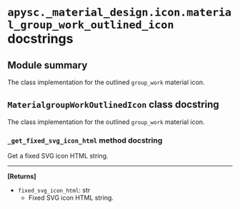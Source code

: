 # `apysc._material_design.icon.material_group_work_outlined_icon` docstrings

## Module summary

The class implementation for the outlined `group_work` material icon.

## `MaterialgroupWorkOutlinedIcon` class docstring

The class implementation for the outlined `group_work` material icon.

### `_get_fixed_svg_icon_html` method docstring

Get a fixed SVG icon HTML string.<hr>

**[Returns]**

- `fixed_svg_icon_html`: str
  - Fixed SVG icon HTML string.